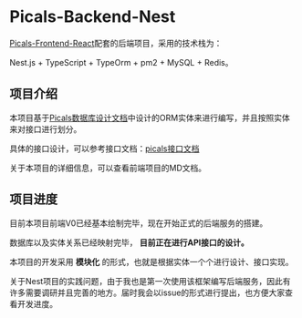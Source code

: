 # Picals-Backend-Nest

[Picals-Frontend-React](https://github.com/nonhana/Picals-Frontend-React)配套的后端项目，采用的技术栈为：

Nest.js + TypeScript + TypeOrm + pm2 + MySQL + Redis。

## 项目介绍

本项目基于[Picals数据库设计文档](https://nonhana.xyz/2024/03/15/picals-about/Picals%E6%95%B0%E6%8D%AE%E5%BA%93%E8%AE%BE%E8%AE%A1%E6%96%87%E6%A1%A3/)中设计的ORM实体来进行编写，并且按照实体来对接口进行划分。

具体的接口设计，可以参考接口文档：[picals接口文档](https://picals.apifox.cn)

关于本项目的详细信息，可以查看前端项目的MD文档。

## 项目进度

目前本项目前端V0已经基本绘制完毕，现在开始正式的后端服务的搭建。

数据库以及实体关系已经映射完毕， **目前正在进行API接口的设计。** 

本项目的开发采用 **模块化** 的形式，也就是根据实体一个个进行设计、接口实现。

关于Nest项目的实践问题，由于我也是第一次使用该框架编写后端服务，因此有许多需要调研并且完善的地方。届时我会以issue的形式进行提出，也方便大家查看开发进度。